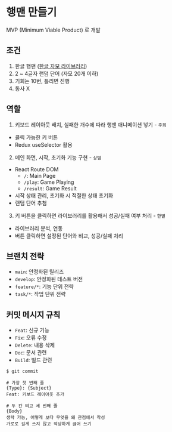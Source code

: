 # 행맨 만들기

MVP (Minimum Viable Product) 로 개발

## 조건

1. 한글 행맨 ([한글 자모 라이브러리](https://github.com/e-/Hangul.js/))
2. 2 ~ 4글자 랜덤 단어 (자모 20개 이하)
3. 기회는 10번, 틀리면 진행
4. 동사 X

## 역할

1. 키보드 레이아웃 배치, 실패한 개수에 따라 행맨 애니메이션 넣기 - `주희`
  - 클릭 가능한 키 버튼
  - Redux useSelector 활용
2. 메인 화면, 시작, 초기화 기능 구현 - `상범`
  - React Route DOM
    - `/`: Main Page
    - `/play`: Game Playing
    - `/result`: Game Result
  - 시작 상태 관리, 초기화 시 적절한 상태 초기화
  - 랜덤 단어 추첨
3. 키 버튼을 클릭하면 라이브러리를 활용해서 성공/실패 여부 처리 - `한별`
  - 라이브러리 분석, 연동
  - 버튼 클릭하면 설정된 단어와 비교, 성공/실패 처리

## 브랜치 전략

- `main`: 안정화된 릴리즈
- `develop`: 안정화된 테스트 버전
- `feature/*`: 기능 단위 전략
- `task/*`: 작업 단위 전략

## 커밋 메시지 규칙

- `Feat`: 신규 기능
- `Fix`: 오류 수정
- `Delete`: 내용 삭제
- `Doc`: 문서 관련
- `Build`: 빌드 관련

```
$ git commit

# 가장 첫 번째 줄
{Type}: {Subject}
Feat: 키보드 레이아웃 추가

# 두 칸 띄고 세 번째 줄
{Body}
생략 가능, 어떻게 보다 무엇을 왜 관점에서 작성
가로로 길게 쓰지 않고 적당하게 끊어 쓰기
```
